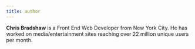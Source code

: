 ```yaml
---
title: author
---
```


**Chris Bradshaw** is a Front End Web Developer from New York City. He has worked on media/entertainment sites reaching over 22 million unique users per month.
